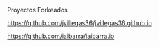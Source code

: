 Proyectos Forkeados

https://github.com/jvillegas36/jvillegas36.github.io

https://github.com/iaibarra/iaibarra.io
